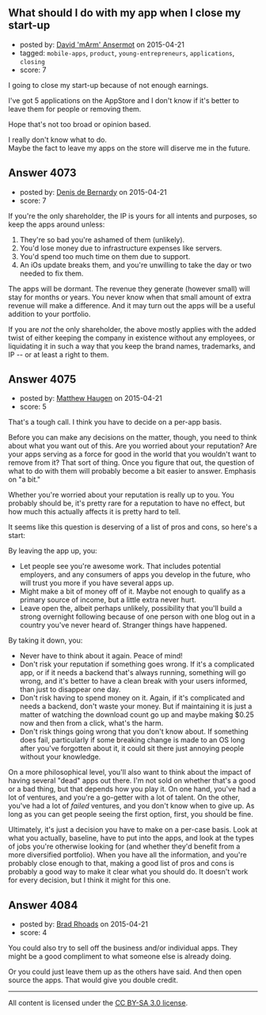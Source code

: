 ## What should I do with my app when I close my start-up

- posted by: [David 'mArm' Ansermot](https://stackexchange.com/users/412499/david-marm-ansermot) on 2015-04-21
- tagged: `mobile-apps`, `product`, `young-entrepreneurs`, `applications`, `closing`
- score: 7

<p>I going to close my start-up because of not enough earnings. </p>

<p>I've got 5 applications on the AppStore and I don't know if it's better to leave them for people or removing them.</p>

<p>Hope that's not too broad or opinion based. </p>

<p>I really don't know what to do.<br />
Maybe the fact to leave my apps on the store will diserve me in the future.</p>



## Answer 4073

- posted by: [Denis de Bernardy](https://stackexchange.com/users/182468/denis-de-bernardy) on 2015-04-21
- score: 7

<p>If you're the only shareholder, the IP is yours for all intents and purposes, so keep the apps around unless:</p>

<ol>
<li>They're so bad you're ashamed of them (unlikely).</li>
<li>You'd lose money due to infrastructure expenses like servers.</li>
<li>You'd spend too much time on them due to support.</li>
<li>An iOs update breaks them, and you're unwilling to take the day or two needed to fix them.</li>
</ol>

<p>The apps will be dormant. The revenue they generate (however small) will stay for months or years. You never know when that small amount of extra revenue will make a difference. And it may turn out the apps will be a useful addition to your portfolio.</p>

<p>If you are <em>not</em> the only shareholder, the above mostly applies with the added twist of either keeping the company in existence without any employees, or liquidating it in such a way that you keep the brand names, trademarks, and IP -- or at least a right to them.</p>



## Answer 4075

- posted by: [Matthew Haugen](https://stackexchange.com/users/1325646/matthew-haugen) on 2015-04-21
- score: 5

<p>That's a tough call. I think you have to decide on a per-app basis.</p>

<p>Before you can make any decisions on the matter, though, you need to think about what you want out of this. Are you worried about your reputation? Are your apps serving as a force for good in the world that you wouldn't want to remove from it? That sort of thing. Once you figure that out, the question of what to do with them will probably become a bit easier to answer. Emphasis on "a bit."</p>

<p>Whether you're worried about your reputation is really up to you. You probably should be, it's pretty rare for a reputation to have no effect, but how much this actually affects it is pretty hard to tell.</p>

<p>It seems like this question is deserving of a list of pros and cons, so here's a start:</p>

<p>By leaving the app up, you:</p>

<ul>
<li>Let people see you're awesome work. That includes potential employers, and any consumers of apps you develop in the future, who will trust you more if you have several apps up.</li>
<li>Might make a bit of money off of it. Maybe not enough to qualify as a primary source of income, but a little extra never hurt.</li>
<li>Leave open the, albeit perhaps unlikely, possibility that you'll build a strong overnight following because of one person with one blog out in a country you've never heard of. Stranger things have happened.</li>
</ul>

<p>By taking it down, you:</p>

<ul>
<li>Never have to think about it again. Peace of mind!</li>
<li>Don't risk your reputation if something goes wrong. If it's a complicated app, or if it needs a backend that's always running, something will go wrong, and it's better to have a clean break with your users informed, than just to disappear one day.</li>
<li>Don't risk having to spend money on it. Again, if it's complicated and needs a backend, don't waste your money. But if maintaining it is just a matter of watching the download count go up and maybe making $0.25 now and then from a click, what's the harm.</li>
<li>Don't risk things going wrong that you don't know about. If something does fail, particularly if some breaking change is made to an OS long after you've forgotten about it, it could sit there just annoying people without your knowledge.</li>
</ul>

<p>On a more philosophical level, you'll also want to think about the impact of having several "dead" apps out there. I'm not sold on whether that's a good or a bad thing, but that depends how you play it. On one hand, you've had a lot of ventures, and you're a go-getter with a lot of talent. On the other, you've had a lot of <em>failed</em> ventures, and you don't know when to give up. As long as you can get people seeing the first option, first, you should be fine.</p>

<p>Ultimately, it's just a decision you have to make on a per-case basis. Look at what you actually, baseline, have to put into the apps, and look at the types of jobs you're otherwise looking for (and whether they'd benefit from a more diversified portfolio). When you have all the information, and you're probably close enough to that, making a good list of pros and cons is probably a good way to make it clear what you should do. It doesn't work for every decision, but I think it might for this one.</p>



## Answer 4084

- posted by: [Brad Rhoads](https://stackexchange.com/users/42121/brad-rhoads) on 2015-04-21
- score: 4

<p>You could also try to sell off the business and/or individual apps. They might be a good compliment to what someone else is already doing.</p>

<p>Or you could just leave them up as the others have said. And then open source the apps. That would give you double credit.</p>




---

All content is licensed under the [CC BY-SA 3.0 license](https://creativecommons.org/licenses/by-sa/3.0/).
